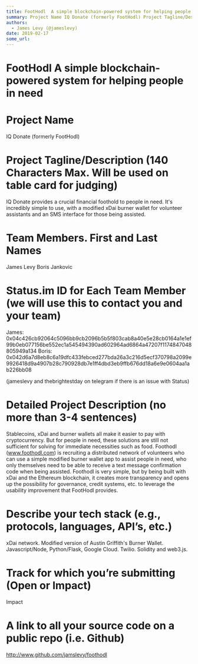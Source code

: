 ```yaml
---
title: FootHodl  A simple blockchain-powered system for helping people in need 
summary: Project Name IQ Donate (formerly FootHodl) Project Tagline/Description (140 Characters Max. Will be used on table card for judging) IQ Donate provides a crucial financial foothold to people in need. Its incredibly simple to use, with a modified xDai burner wallet for volunteer assistants and an SMS interface for those being assisted. Team Members. First and Last Names James Levy Boris Jankovic Status.im ID for Each Team Member (we will use this to contact you and your team) James- 0x04c426cb9206
authors:
  - James Levy (@jameslevy)
date: 2019-02-17
some_url: 
---
```


# FootHodl  A simple blockchain-powered system for helping people in need 



# Project Name
IQ Donate (formerly FootHodl)

# Project Tagline/Description (140 Characters Max. Will be used on table card for judging)
IQ Donate provides a crucial financial foothold to people in need. It's incredibly simple to use, with a modified xDai burner wallet for volunteer assistants and an SMS interface for those being assisted.

# Team Members. First and Last Names
James Levy
Boris Jankovic 

# Status.im ID for Each Team Member (we will use this to contact you and your team)
James: 0x04c426cb92064c5096bb9cb2096b5b5f803cab8a40e5e28cb0164a1e1ef99b0eb077156be552ec1a545494390ad602964ad6864a47207f1174847048805949a134
Boris: 0x042d6a7d8eb8c6a19dfc433febced277bda26a3c216d5ecf370798a2099e9926418d9a4907b28c790928db7e1ff4dbd3eb9ffb676dd18a6e9e0604aa1ab226bb08

(jameslevy and thebrightestday on telegram if there is an issue with Status) 


# Detailed Project Description (no more than 3-4 sentences)

Stablecoins, xDai and burner wallets all make it easier to pay with cryptocurrency. But for people in need, these solutions are still not sufficient for solving for immediate necessities such as food. Foothodl (www.foothodl.com) is recruiting a distributed network of volunteers who can use a simple modified burner wallet app to assist people in need, who only themselves need to be able to receive a text message confirmation code when being assisted. 
Foothodl is very simple, but by being built with xDai and the Ethereum blockchain, it creates more transparency and opens up the possibility for governance, credit systems, etc. to leverage the usability improvement that FootHodl provides. 

# Describe your tech stack (e.g., protocols, languages, API’s, etc.)

xDai network. Modified version of Austin Griffith's Burner Wallet. Javascript/Node, Python/Flask, Google Cloud. Twilio.  Solidity and web3.js. 

# Track for which you’re submitting (Open or Impact)
Impact


# A link to all your source code on a public repo (i.e. Github)
http://www.github.com/jamslevy/foothodl




